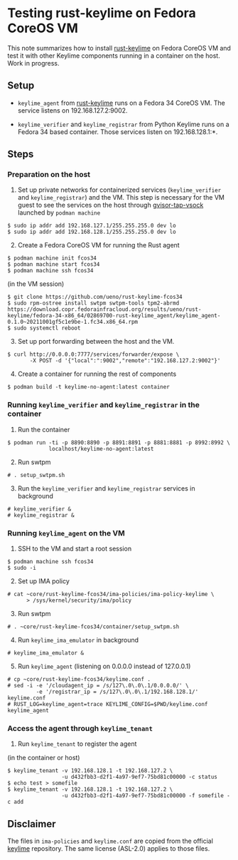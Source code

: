 # Testing rust-keylime on Fedora CoreOS VM

This note summarizes how to install [rust-keylime] on Fedora CoreOS VM
and test it with other Keylime components running in a container on
the host.  Work in progress.

## Setup

- `keylime_agent` from [rust-keylime] runs on a Fedora 34 CoreOS VM.
  The service listens on 192.168.127.2:9002.

- `keylime_verifier` and `keylime_registrar` from Python Keylime runs
  on a Fedora 34 based container.  Those services listen on
  192.168.128.1:*.

## Steps

### Preparation on the host

1. Set up private networks for containerized services
   (`keylime_verifier` and `keylime_registrar`) and the VM. This step
   is necessary for the VM guest to see the services on the host
   through [gvisor-tap-vsock] launched by `podman machine`

```console
$ sudo ip addr add 192.168.127.1/255.255.255.0 dev lo
$ sudo ip addr add 192.168.128.1/255.255.255.0 dev lo
```

2. Create a Fedora CoreOS VM for running the Rust agent

```console
$ podman machine init fcos34
$ podman machine start fcos34
$ podman machine ssh fcos34
```

(in the VM session)

```console
$ git clone https://github.com/ueno/rust-keylime-fcos34
$ sudo rpm-ostree install swtpm swtpm-tools tpm2-abrmd https://download.copr.fedorainfracloud.org/results/ueno/rust-keylime/fedora-34-x86_64/02869700-rust-keylime_agent/keylime_agent-0.1.0~20211001gf5c1e9be-1.fc34.x86_64.rpm
$ sudo systemctl reboot
```

3. Set up port forwarding between the host and the VM.

```console
$ curl http://0.0.0.0:7777/services/forwarder/expose \
       -X POST -d '{"local":":9002","remote":"192.168.127.2:9002"}'
```

4. Create a container for running the rest of components

```console
$ podman build -t keylime-no-agent:latest container
```

### Running `keylime_verifier` and `keylime_registrar` in the container

1. Run the container

```console
$ podman run -ti -p 8890:8890 -p 8891:8891 -p 8881:8881 -p 8992:8992 \
             localhost/keylime-no-agent:latest
```

2. Run swtpm

```console
# . setup_swtpm.sh
```

3. Run the `keylime_verifier` and `keylime_registrar` services in background

```console
# keylime_verifier &
# keylime_registrar &
```

### Running `keylime_agent` on the VM

1. SSH to the VM and start a root session

```console
$ podman machine ssh fcos34
$ sudo -i
```

2. Set up IMA policy

```console
# cat ~core/rust-keylime-fcos34/ima-policies/ima-policy-keylime \
      > /sys/kernel/security/ima/policy
```

3. Run swtpm

```console
# . ~core/rust-keylime-fcos34/container/setup_swtpm.sh
```

4. Run `keylime_ima_emulator` in background

```console
# keylime_ima_emulator &
```

5. Run `keylime_agent` (listening on 0.0.0.0 instead of 127.0.0.1)

```console
# cp ~core/rust-keylime-fcos34/keylime.conf .
# sed -i -e '/cloudagent_ip = /s/127\.0\.0\.1/0.0.0.0/' \
         -e '/registrar_ip = /s/127\.0\.0\.1/192.168.128.1/' keylime.conf
# RUST_LOG=keylime_agent=trace KEYLIME_CONFIG=$PWD/keylime.conf keylime_agent
```

### Access the agent through `keylime_tenant`

1. Run `keylime_tenant` to register the agent

(in the container or host)

```console
$ keylime_tenant -v 192.168.128.1 -t 192.168.127.2 \
                 -u d432fbb3-d2f1-4a97-9ef7-75bd81c00000 -c status
$ echo test > somefile
$ keylime_tenant -v 192.168.128.1 -t 192.168.127.2 \
                 -u d432fbb3-d2f1-4a97-9ef7-75bd81c00000 -f somefile -c add
```

## Disclaimer

The files in `ima-policies` and `keylime.conf` are copied from the
official [keylime] repository.  The same license (ASL-2.0) applies to
those files.

[gvisor-tap-vsock]: https://github.com/containers/gvisor-tap-vsock
[rust-keylime]: https://github.com/keylime/rust-keylime
[keylime]: https://github.com/keylime/keylime
